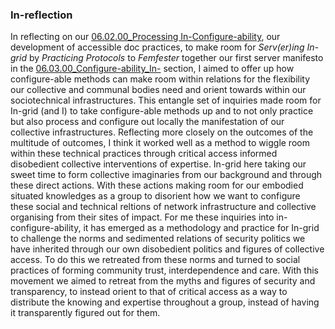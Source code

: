 ### In-reflection

In reflecting on our [06.02.00_Processing In-Configure-ability](06.02.00_Processing%20In-Configure-ability.md), our development of accessible doc practices, to make room for *Serv(er)ing In-grid* by *Practicing Protocols* to *Femfester* together our first server manifesto in the [06.03.00_Configure-ability_In-](06.03.00_Configure-ability_In-.md) section, I aimed to offer up how configure-able methods can make room within relations for the flexibility our collective and communal bodies need and orient towards within our sociotechnical infrastructures. This entangle set of inquiries made room for In-grid (and I) to take configure-able methods up and to not only practice but also process and configure out locally the manifestation of our collective  infrastructures. Reflecting more closely on the outcomes of the multitude of outcomes, I think it worked well as a method to wiggle room within these technical practices through critical access informed disobedient collective interventions of expertise. In-grid here taking our sweet time to form collective imaginaries from our background and through these direct actions. With these actions making room for our embodied situated knowledges as a group to disorient how we want to configure these social and technical reltions of network infrastructure and collective organising from their sites of impact. For me these inquiries into in-configure-ability, it has  emerged as a methodology and practice for In-grid to challenge the norms and sedimented relations of security politics we have inherited through our own disobedient politics and figures of collective access. To do this we retreated from these norms and turned to social practices of forming community trust, interdependence and care. With this movement we aimed to retreat from the myths and figures of security and transparency, to instead orient to that of critical access as a way to distribute the knowing and expertise throughout a group, instead of having it transparently figured out for them.
